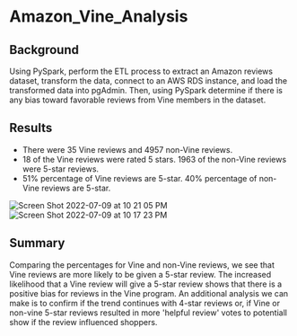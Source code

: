 # Amazon_Vine_Analysis
## Background
Using PySpark, perform the ETL process to extract an Amazon reviews dataset, transform the data, connect to an AWS RDS instance, and load the transformed data into pgAdmin. Then, using PySpark determine if there is any bias toward favorable reviews from Vine members in the dataset. 

## Results
* There were 35 Vine reviews and 4957 non-Vine reviews.
* 18 of the Vine reviews were rated 5 stars. 1963 of the non-Vine reviews were 5-star reviews.
* 51% percentage of Vine reviews are 5-star. 40% percentage of non-Vine reviews are 5-star.

![Screen Shot 2022-07-09 at 10 21 05 PM](https://user-images.githubusercontent.com/101379969/178132400-c9d7acd6-3677-43a7-aa67-ff37dc2e6925.png)
![Screen Shot 2022-07-09 at 10 17 23 PM](https://user-images.githubusercontent.com/101379969/178132322-210fee37-7f90-4870-8ed0-39f8abbb7e52.png)

## Summary
Comparing the percentages for Vine and non-Vine reviews, we see that Vine reviews are more likely to be given a 5-star review. The increased likelihood that a Vine review will give a 5-star review shows that there is a positive bias for reviews in the Vine program. An additional analysis we can make is to confirm if the trend continues with 4-star reviews or, if Vine or non-vine 5-star reviews resulted in more 'helpful review' votes to potentiall show if the review influenced shoppers.
